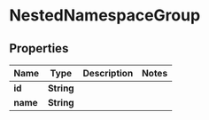 

# NestedNamespaceGroup


## Properties

Name | Type | Description | Notes
------------ | ------------- | ------------- | -------------
**id** | **String** |  | 
**name** | **String** |  | 



